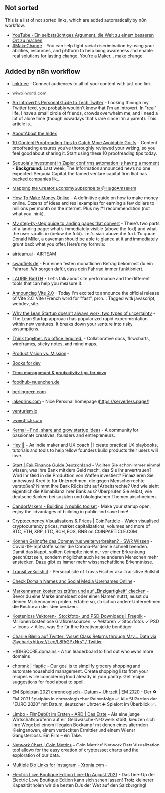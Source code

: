 ## Not sorted
This is a list of not sorted links, which are added automatically by n8n workflow.
- [YouTube - Ein selbstsüchtiges Argument, die Welt zu einem besseren Ort zu machen](https://www.youtube.com/watch?v=rvskMHn0sqQ)
- [#MakeChange](https://makechange.solutions/#give) - You can help fight racial discrimination by using your abilities, resources, and platform to help bring awareness and enable real solutions for lasting change. You're a Maker... make change.


## Added by n8n workflow

- [linktr.ee](https://linktr.ee/) - Connect audiences to all of your content with just one link
- [wiwo-world.com](https://wiwo-world.com/)
- [An Introvert's Personal Guide to Tech Twitter](https://blog.shook.codes/an-introverts-personal-guide-to-tech-twitter) - Looking through my Twitter feed, you probably wouldn’t know that I'm an introvert. In "real" life, I have a small circle of friends, crowds overwhelm me, and I need a lot of alone time (though nowadays that's rare since I'm a parent). This article is...

- [AboutAbout the Index](https://chapwoodindex.com/about/)


- [10 Content Proofreading Tips to Catch More Avoidable Goofs](https://copyblogger.com/content-proofreading/) - Content proofreading ensures you've thoroughly reviewed your writing, so you feel good about sharing it. Start using these 10 proofreading tips today.

- [Sequoia's investment in Zapier confirms automation is having a moment](https://www.indiehackers.com/post/sequoias-investment-in-zapier-confirms-automation-is-having-a-moment-4184a32768) - **Background:** Last week, The Information announced news no one expected. Sequoia Capital, the famed venture capital firm that has backed companies lik...

- [Mapping the Creator EconomySubscribe to @HugoAmsellem](https://hugo.pm/mapping-the-creator-economy/)

- [How To Make Money Online](https://ebizfacts.com/how-to-make-money-online/) - A definitive guide on how to make money online. Dozens of ideas and real examples for earning a few dollars to millions per month on the internet. Plus my #1 recommendation (not what you think).

- [My step-by-step guide to landing pages that convert](https://marketingexamples.com/conversion/landing-page-guide) - There’s two parts of a landing page: what’s immediately visible (above the fold) and what the user scrolls to (below the fold). Let's start above the fold. To quote Donald Miller, a caveman should be able to glance at it and immediately grunt back what you offer. Here’s my formula:

- [airteam.ai](https://www.airteam.ai/) - AIRTEAM

- [swapfiets.de](https://swapfiets.de/) - Für einen festen monatlichen Betrag bekommst du ein Fahrrad. Wir sorgen dafür, dass dein Fahrrad immer funktioniert.


- [LAURIE BARTH](https://laurieontech.com/posts/perf-tools/) - Let's talk about site performance and the different tools that can help you measure it.

- [Announcing Vite 2.0](https://dev.to/yyx990803/announcing-vite-2-0-2f0a) - Today I'm excited to announce the official release of Vite 2.0!  Vite (French word for "fast", pron... Tagged with javascript, webdev, vite.

- [Why the Lean Startup doesn't always work: two types of uncertainty](https://www.linkedin.com/pulse/why-lean-startup-doesnt-always-work-two-types-jeroen-coelen) - The Lean Startup approach has popularized rapid experimentation within new ventures. It breaks down your venture into risky assumptions.

- [Think together. No office required.](https://whimsical.com/) - Collaborative docs, flowcharts, wireframes, sticky notes, and mind maps.

- [Product Vision vs. Mission](https://svpg.com/product-vision-vs-mission/) - 

- [Books for dev](https://dev.to/jordienr/4-books-that-are-not-about-computers-that-made-me-a-good-software-developer-2hac)
- [Time management & productivity tips for devs](https://dev.to/technoglot/time-management-productivity-tips-for-devs-4d33)
- [foodhub-muenchen.de](https://foodhub-muenchen.de)
- [berlingreen.com](https://berlingreen.com)
- [jakeprins.com](https://jakeprins.com) - Nice Personal homepage (https://serverless.page/)
- [venturism.io](https://www.venturism.io/)
- [tweetflick.com](https://tweetflick.com/)

- [Kernal - Find, share and grow startup ideas](https://kern.al/) - A community for passionate creatives, founders and entrepreneurs.
- [Hey 👋](https://www.jimzarkadas.com/) - An indie maker and UX coach | I create practical UX playbooks, tutorials and tools to help fellow founders build products their users will love.

- [Start | Fair Finance Guide Deutschland](https://www.fairfinanceguide.de/) - Wollten Sie schon immer einmal wissen, was Ihre Bank mit dem Geld macht, das Sie ihr anvertrauen? Wird Ihr Geld in die Produktion von Waffen investiert? Finanzieren Sie unbewusst Kredite für Unternehmen, die gegen Menschenrechte verstoßen? Nimmt Ihre Bank Rücksicht auf Arbeitsrechte? Und wie sieht eigentlich die  Klimabilanz Ihrer Bank aus?  Überprüfen Sie selbst, wie deutsche Banken bei sozialen und ökologischen Themen abschneiden.
- [CandorMakers - Building in public toolset](https://candormakers.com/) - Make your startup open, enjoy the advantages of building in public and save time!

- [Cryptocurrency Visualisations & Prices | CoinParticle](https://www.coinparticle.com/) - Watch visualised cryptocurrency prices, market capitalizations, volumes and more of BTC, ETH, XRP, LTC, BCH, EOS, BNB on COINPARTICLE.COM

- [Können Geimpfte das Coronavirus weiterverbreiten? - SWR Wissen](https://www.swr.de/wissen/ansteckend-trotz-corona-impfung-forschung-100.html) - Covid-19-Impfstoffe sollen die Corona-Pandemie schnell beenden. Damit das klappt, sollten Geimpfte nicht nur vor einer Erkrankung geschützt sein, sondern möglichst auch keine anderen Menschen mehr anstecken. Dazu gibt es immer mehr wissenschaftliche Erkenntnisse.

- [TransitiveBullsh.it](https://transitivebullsh.it/) - Personal site of Travis Fischer aka Transitive Bullshit


- [Check Domain Names and Social Media Usernames Online](https://www.namecheck.com/) - 
- [Markennamen kostenlos prüfen und auf „Einzigartigkeit“ checken](https://tools.namerobot.de/trademarkcheck) - Bevor du eine Marke anmeldest oder einen Namen nutzt, musst du deinen Markennamen prüfen. Erfahre so, ob schon andere Unternehmen die Rechte an der Idee besitzen.
- [Kostenlose Vektoren-, Stockfoto- und PSD-Downloads | Freepik](https://de.freepik.com/) - Millionen kostenlose Grafikressourcen. ✓ Vektoren ✓ Stockfotos ✓ PSD ✓ Icons ✓ Alles, was Sie für Ihre Kreativprojekte benötigen
- [Charlie Bilello auf Twitter: "Asset Class Returns through May... Data via @ycharts https://t.co/L8Rc2PxNrs" / Twitter](https://mobile.twitter.com/charliebilello/status/1399748863293116418) - 
- [HIGHSCORE.domains](https://highscore.domains/) - A fun leaderboard to find out who owns more domains
- [chpmnk | Haptic](https://www.haptic.so/p/chpmnk) - Our goal is to simplify grocery shopping and automate household management.
Create shopping lists from your recipes while concidering food already in your pantry. 
Get recipe suggestions for food about to spoil. 
- [EM Spielplan 2021 chronologisch - Datum + Uhrzeit | EM 2020](https://www.google.de/amp/s/www.fussball-wm.pro/em-2021/spielplan/%3famp) - Der ⚽ EM 2021 Spielplan in chronologischer Reihenfolge ✅ Alle 51 Partien der "EURO 2020" mit Datum, deutscher Uhrzeit ✚ Spielort im Überblick ✅.
- [Limbo - FilmDebüt im Ersten - ARD | Das Erste](https://www.daserste.de/unterhaltung/film/filmdebuet-im-ersten/sendung/limbo-102.html) - Als eine junge Wirtschaftsprüferin auf ein Geldwäsche-Netzwerk stößt, kreuzen sich ihre Wege bei einem illegalen Boxkampf mit denen eines alternden Kleinganoven, einem verdeckten Ermittler und einem Wiener Gangsterboss. Ein Film – ein Take.
- [Network Chart | Coin Metrics](https://charts.coinmetrics.io/network-data/) - Coin Metrics’ Network Data Visualization tool allows for the easy creation of cryptoasset charts and the exploration of our data.
- [Multiple Bio Links for Instagram - Xronia.com](https://www.xronia.com/) - 
- [Electric Love Boutique Edition Line-Up August 2021](https://www.electriclove.at/line-up?all-artists=1&stages%5B%5D=1636&filter=all) - Das Line-Up der Electric Love Boutique Edition kann sich sehen lassen! Trotz kleinerer Kapazität holen wir die besten DJs der Welt auf den Salzburgring!
